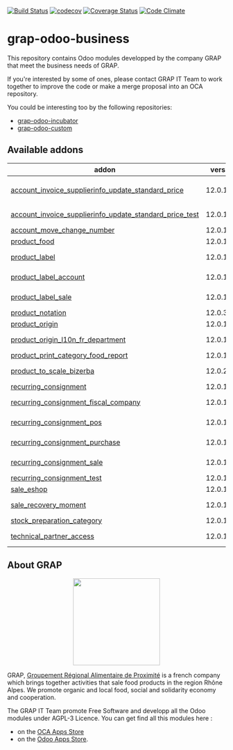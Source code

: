 [![Build Status](https://travis-ci.org/grap/grap-odoo-business.svg?branch=12.0)](https://travis-ci.org/grap/grap-odoo-business?branch=12.0)
[![codecov](https://codecov.io/gh/grap/grap-odoo-business/branch/12.0/graph/badge.svg)](https://codecov.io/gh/grap/grap-odoo-business)
[![Coverage Status](https://coveralls.io/repos/github/grap/grap-odoo-business/badge.svg?branch=12.0)](https://coveralls.io/github/grap/grap-odoo-business?branch=12.0)
[![Code Climate](https://codeclimate.com/github/grap/grap-odoo-business/badges/gpa.svg)](https://codeclimate.com/github/grap/grap-odoo-business)


# grap-odoo-business

This repository contains Odoo modules developped by the company GRAP that
meet the business needs of GRAP.

If you're interested by some of ones, please contact GRAP IT Team to work
together to improve the code or make a merge proposal into an OCA repository.

You could be interesting too by the following repositories:

* [grap-odoo-incubator](https://github.com/grap/grap-odoo-incubator)
* [grap-odoo-custom](https://github.com/grap/grap-odoo-custom)

[//]: # (addons)

Available addons
----------------
addon | version | maintainers | summary
--- | --- | --- | ---
[account_invoice_supplierinfo_update_standard_price](account_invoice_supplierinfo_update_standard_price/) | 12.0.1.1.1 |  | In the supplier invoice, automatically update all products whose standard price on the line is different from the product standard price
[account_invoice_supplierinfo_update_standard_price_test](account_invoice_supplierinfo_update_standard_price_test/) | 12.0.1.0.2 |  | Test module for the module account_invoice_supplierinfo_update_standard_price
[account_move_change_number](account_move_change_number/) | 12.0.1.1.0 |  | Allow special user to rename account move
[product_food](product_food/) | 12.0.1.1.4 |  | Products - Food Informations
[product_label](product_label/) | 12.0.1.1.2 | [![legalsylvain](https://github.com/legalsylvain.png?size=30px)](https://github.com/legalsylvain) | Product Labels
[product_label_account](product_label_account/) | 12.0.1.1.1 | [![legalsylvain](https://github.com/legalsylvain.png?size=30px)](https://github.com/legalsylvain) | Product Labels (Invoice Glue Module)
[product_label_sale](product_label_sale/) | 12.0.1.1.1 | [![legalsylvain](https://github.com/legalsylvain.png?size=30px)](https://github.com/legalsylvain) | Product Labels (Sale Glue Module)
[product_notation](product_notation/) | 12.0.3.1.0 |  | Product Notation
[product_origin](product_origin/) | 12.0.1.1.1 |  | Origin for Products
[product_origin_l10n_fr_department](product_origin_l10n_fr_department/) | 12.0.1.1.0 |  | Origin Information for Products (French Departments)
[product_print_category_food_report](product_print_category_food_report/) | 12.0.1.1.2 |  | Food report like pricetags
[product_to_scale_bizerba](product_to_scale_bizerba/) | 12.0.2.0.2 |  | Synchronize Odoo database with Retail Connect Bizerba System
[recurring_consignment](recurring_consignment/) | 12.0.1.1.2 |  | Sale - Handle Recurring Consignments
[recurring_consignment_fiscal_company](recurring_consignment_fiscal_company/) | 12.0.1.1.0 |  | Glue module for Recurring Consignment and fiscal company modules
[recurring_consignment_pos](recurring_consignment_pos/) | 12.0.1.1.0 |  | Glue module for Recurring Consignment and PoS modules
[recurring_consignment_purchase](recurring_consignment_purchase/) | 12.0.1.1.2 |  | Glue module for Recurring Consignment and Purchase modules
[recurring_consignment_sale](recurring_consignment_sale/) | 12.0.1.1.0 |  | Glue module for Recurring Consignment and Sale modules
[recurring_consignment_test](recurring_consignment_test/) | 12.0.1.1.3 |  | Test module for Recurring_ Consignment Module
[sale_eshop](sale_eshop/) | 12.0.1.1.1 |  | Allow connection to Odoo eShop Project
[sale_recovery_moment](sale_recovery_moment/) | 12.0.1.1.1 |  | Manage Recovery Moments and Places for Sale Order
[stock_preparation_category](stock_preparation_category/) | 12.0.1.1.1 |  | Manage Preparation Categories for stock moves
[technical_partner_access](technical_partner_access/) | 12.0.1.2.0 |  | Limit the access of the partners created when creating companies and users.

[//]: # (end addons)

## About GRAP

<p align="center">
   <img src="http://www.grap.coop/wp-content/uploads/2016/11/GRAP.png" width="200"/>
</p>

GRAP, [Groupement Régional Alimentaire de Proximité](http://www.grap.coop) is a
french company which brings together activities that sale food products in the
region Rhône Alpes. We promote organic and local food, social and solidarity
economy and cooperation.

The GRAP IT Team promote Free Software and developp all the Odoo modules under
AGPL-3 Licence. You can get find all this modules here :
* on the [OCA Apps Store](https://odoo-community.org/shop?&search=GRAP)
* on the [Odoo Apps Store](https://www.odoo.com/apps/modules/browse?author=GRAP).

